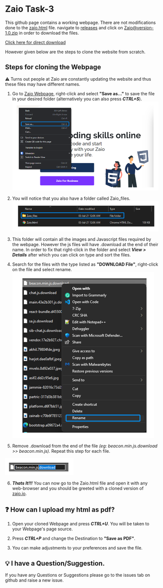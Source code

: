 # Zaio Task-3
This github page contains a working webpage. There are not modifications done to the [zaio.html](zaio.html) file. navigate to [releases](https://github.com/SMKxx1/Zaio/releases) and click on [Zaio@version-1.0.zip](https://github.com/SMKxx1/Zaio/releases) in order to download the files.

[Click here for direct download](https://github.com/SMKxx1/Zaio/releases/download/working/Zaio@version-1.0.zip)

However given below are the steps to clone the website from scratch.
## Steps for cloning the Webpage
⚠️ Turns out people at Zaio are constantly updating the website and thus these files may have different names.

1. Go to [Zaio Webpage](https://zaio.io/), right-click and select **"Save as..."** to save the file in your desired folder (alternatively you can also press ***CTRL+S***).
![img](/markdown/save_as.png)

2. You will notice that you also have a folder called Zaio_files.
![img](/markdown/zaio_folder.png)

3. This folder will contain all the images and Javascript files required by the webpage. However the js files will have .download at the end of their name. In order to fix that right-click in the folder and select ***View > Details*** after which you can click on type and sort the files.

4. Search for the files with the type listed as **"DOWNLOAD File"**, right-click on the file and select rename.
![img](/markdown/js_rename_button.png)

5. Remove .download from the end of the file *(eg: beacon.min.js.download >> beacon.min.js)*. Repeat this step for each file.

![img](/markdown/js_rename.png)

6. ***Thats It!!!*** You can now go to the Zaio.html file and open it with any web-browser and you should be greeted with a cloned version of [zaio.io](https://zaio.io/).

## ❓ How can I upload my html as pdf?
1. Open your cloned Webpage and press ***CTRL+U***. You will be taken to your Webpage's page source.

2. Press ***CTRL+P*** and change the Destination to **"Save as PDF"**.

3. You can make adjustments to your preferences and save the file.

## 💡 I have a Question/Suggestion.
If you have any Questions or Suggestions please go to the issues tab on github and raise a new issue.
